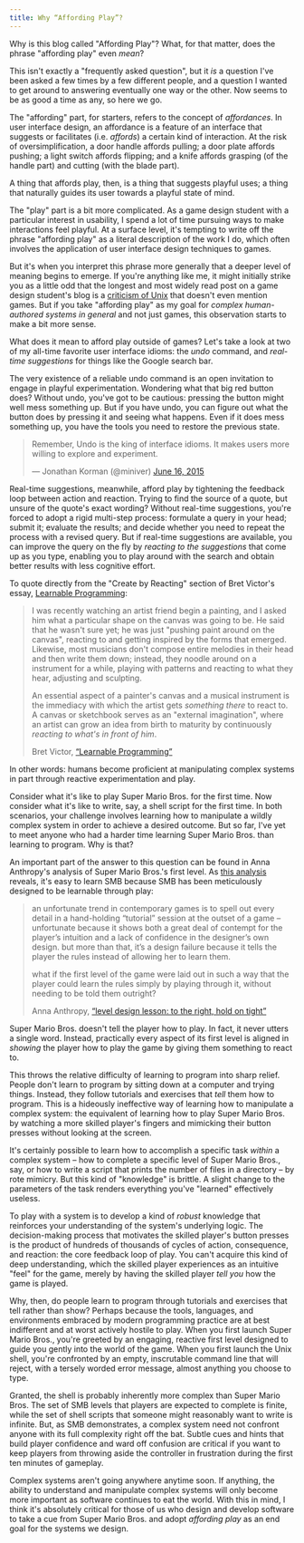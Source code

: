 ```yaml
---
title: Why “Affording Play”?
---
```


Why is this blog called "Affording Play"? What, for that matter, does the phrase "affording play" even *mean*?

This isn't exactly a "frequently asked question", but it *is* a question I've been asked a few times by a few different people, and a question I wanted to get around to answering eventually one way or the other. Now seems to be as good a time as any, so here we go.

The "affording" part, for starters, refers to the concept of *affordances*. In user interface design, an affordance is a feature of an interface that suggests or facilitates (i.e. *affords*) a certain kind of interaction. At the risk of oversimplification, a door handle affords pulling; a door plate affords pushing; a light switch affords flipping; and a knife affords grasping (of the handle part) and cutting (with the blade part).

A thing that affords play, then, is a thing that suggests playful uses; a thing that naturally guides its user towards a playful state of mind.

The "play" part is a bit more complicated. As a game design student with a particular interest in usability, I spend a lot of time pursuing ways to make interactions feel playful. At a surface level, it's tempting to write off the phrase "affording play" as a literal description of the work I do, which often involves the application of user interface design techniques to games.

But it's when you interpret this phrase more generally that a deeper level of meaning begins to emerge. If you're anything like me, it might initially strike you as a little odd that the longest and most widely read post on a game design student's blog is a [criticism of Unix](http://mkremins.github.io/blog/unix-not-acceptable-unix/) that doesn't even mention games. But if you take "affording play" as my goal for *complex human-authored systems in general* and not just games, this observation starts to make a bit more sense.

What does it mean to afford play outside of games? Let's take a look at two of my all-time favorite user interface idioms: the *undo* command, and *real-time suggestions* for things like the Google search bar.

The very existence of a reliable undo command is an open invitation to engage in playful experimentation. Wondering what that big red button does? Without undo, you've got to be cautious: pressing the button might well mess something up. But if you have undo, you can figure out what the button does by pressing it and seeing what happens. Even if it does mess something up, you have the tools you need to restore the previous state.

<blockquote class="twitter-tweet" data-conversation="none" lang="en"><p lang="en" dir="ltr">Remember, Undo is the king of interface idioms.&#10;&#10;It makes users more willing to explore and experiment.</p>&mdash; Jonathan Korman (@miniver) <a href="https://twitter.com/miniver/status/610868340442157056">June 16, 2015</a></blockquote>
<script async src="//platform.twitter.com/widgets.js" charset="utf-8"></script>

Real-time suggestions, meanwhile, afford play by tightening the feedback loop between action and reaction. Trying to find the source of a quote, but unsure of the quote's exact wording? Without real-time suggestions, you're forced to adopt a rigid multi-step process: formulate a query in your head; submit it; evaluate the results; and decide whether you need to repeat the process with a revised query. But if real-time suggestions are available, you can improve the query on the fly by *reacting to the suggestions* that come up as you type, enabling you to play around with the search and obtain better results with less cognitive effort.

To quote directly from the "Create by Reacting" section of Bret Victor's essay, [Learnable Programming](http://worrydream.com/LearnableProgramming/):

> I was recently watching an artist friend begin a painting, and I asked him what a particular shape on the canvas was going to be. He said that he wasn't sure yet; he was just "pushing paint around on the canvas", reacting to and getting inspired by the forms that emerged. Likewise, most musicians don't compose entire melodies in their head and then write them down; instead, they noodle around on a instrument for a while, playing with patterns and reacting to what they hear, adjusting and sculpting.
>
> An essential aspect of a painter's canvas and a musical instrument is the immediacy with which the artist gets *something there* to react to. A canvas or sketchbook serves as an "external imagination", where an artist can grow an idea from birth to maturity by continuously *reacting to what's in front of him*.
>
> <footer>Bret Victor, <a href="http://worrydream.com/LearnableProgramming/">“Learnable Programming”</a></footer>

In other words: humans become proficient at manipulating complex systems in part through reactive experimentation and play.

Consider what it's like to play Super Mario Bros. for the first time. Now consider what it's like to write, say, a shell script for the first time. In both scenarios, your challenge involves learning how to manipulate a wildly complex system in order to achieve a desired outcome. But so far, I've yet to meet anyone who had a harder time learning Super Mario Bros. than learning to program. Why is that?

An important part of the answer to this question can be found in Anna Anthropy's analysis of Super Mario Bros.'s first level. As [this analysis](http://auntiepixelante.com/?p=465) reveals, it's easy to learn SMB because SMB has been meticulously designed to be learnable through play:

> an unfortunate trend in contemporary games is to spell out every detail in a hand-holding “tutorial” session at the outset of a game – unfortunate because it shows both a great deal of contempt for the player’s intuition and a lack of confidence in the designer’s own design. but more than that, it’s a design failure because it tells the player the rules instead of allowing her to learn them.
>
> what if the first level of the game were laid out in such a way that the player could learn the rules simply by playing through it, without needing to be told them outright?
>
> <footer>Anna Anthropy, <a href="http://auntiepixelante.com/?p=465">“level design lesson: to the right, hold on tight”</a></footer>

Super Mario Bros. doesn't tell the player how to play. In fact, it never utters a single word. Instead, practically every aspect of its first level is aligned in *showing* the player how to play the game by giving them something to react to.

This throws the relative difficulty of learning to program into sharp relief. People don't learn to program by sitting down at a computer and trying things. Instead, they follow tutorials and exercises that *tell* them how to program. This is a hideously ineffective way of learning how to manipulate a complex system: the equivalent of learning how to play Super Mario Bros. by watching a more skilled player's fingers and mimicking their button presses without looking at the screen.

It's certainly possible to learn how to accomplish a specific task *within* a complex system – how to complete a specific level of Super Mario Bros., say, or how to write a script that prints the number of files in a directory – by rote mimicry. But this kind of "knowledge" is brittle. A slight change to the parameters of the task renders everything you've "learned" effectively useless.

To play with a system is to develop a kind of *robust* knowledge that reinforces your understanding of the system's underlying logic. The decision-making process that motivates the skilled player's button presses is the product of hundreds of thousands of cycles of action, consequence, and reaction: the core feedback loop of play. You can't acquire this kind of deep understanding, which the skilled player experiences as an intuitive "feel" for the game, merely by having the skilled player *tell you* how the game is played.

Why, then, do people learn to program through tutorials and exercises that tell rather than show? Perhaps because the tools, languages, and environments embraced by modern programming practice are at best indifferent and at worst actively hostile to play. When you first launch Super Mario Bros., you're greeted by an engaging, reactive first level designed to guide you gently into the world of the game. When you first launch the Unix shell, you're confronted by an empty, inscrutable command line that will reject, with a tersely worded error message, almost anything you choose to type.

Granted, the shell is probably inherently more complex than Super Mario Bros. The set of SMB levels that players are expected to complete is finite, while the set of shell scripts that someone might reasonably want to write is infinite. But, as SMB demonstrates, a complex system need not confront anyone with its full complexity right off the bat. Subtle cues and hints that build player confidence and ward off confusion are critical if you want to keep players from throwing aside the controller in frustration during the first ten minutes of gameplay.

Complex systems aren't going anywhere anytime soon. If anything, the ability to understand and manipulate complex systems will only become more important as software continues to eat the world. With this in mind, I think it's absolutely critical for those of us who design and develop software to take a cue from Super Mario Bros. and adopt *affording play* as an end goal for the systems we design.
